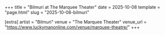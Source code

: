 +++
title = "Bilmuri at The Marquee Theater"
date = 2025-10-08
template = "page.html"
slug = "2025-10-08-bilmuri"

[extra]
artist = "Bilmuri"
venue = "The Marquee Theater"
venue_url = "https://www.luckymanonline.com/venue/marquee-theatre/"
+++
